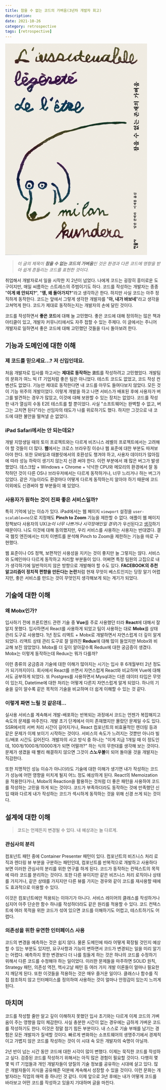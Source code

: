 ```yaml
---
title: 참을 수 없는 코드의 가벼움(3년차 개발자 회고)
description:
date: 2021-10-26
category: retrospective
tags: [retrospective]
---
```


![book-cover](./img/book-cover.jpg "참을 수 없는 존재의 가벼움, 밀란 쿤데라")

> _이 글의 제목이 **참을 수 없는 코드의 가벼움**인 것은 환경과 다른 코드에 영향을 받아 쉽게 흔들리는 코드를 표현한 것이다._

취업해서 개발자로서 일을 시작한 지 2년이 넘었다. 나에게 코드는 굉장히 흥미로운 도구이지만, 매일 씨름하는 스트레스의 주범이기도 하다. 코드를 작성하는 개발자는 종종 "**이게 왜 안되지?**", "**엥, 왜 돌아가지?**"라고 생각하곤 한다. 하지만 사실 코드는 아주 정직하게 동작한다. 코드는 앞에서 그렇게 생각한 개발자를 "**아, 내가 바보네**"라고 생각을 고쳐먹게 한다. 코드가 제대로 동작하는지는 개발자의 손에 달린 것이다.

코드를 작성하면서 **좋은 코드**에 대해 늘 고민했다. 좋은 코드에 대해 정의하는 많은 책과 아티클이 있고, 개발자 커뮤니티에서도 자주 접할 수 있는 주제다. 이 글에서는 주니어 개발자로 일하면서 좋은 코드에 대해 고민했던 것들을 다시 돌아보려 한다.

## 기능과 도메인에 대한 이해

### 제 코드를 믿으세요...? 저 신입인데요.

처음 개발자로 입사를 하고서는 **제대로 동작하는 코드**를 작성하려고 고민했었다. 개발팀의 문화가 여느 빅 IT 기업처럼 좋은 팀은 아니었다. 테스트 코드도 없었고, 코드 작성 컨벤션도 없었다. 기능만 제대로 동작한다면 내 코드를 아무도 들여다보지 않았다. 모든 것이 기능 위주의 개발이었다. 이렇게 개발을 하고 나면 서비스가 배포된 후에 사용자가 버그를 발견하는 경우가 많았고, 이것에 대해 보완할 수 있는 장치는 없었다. 코드를 작성한 내가 열심히 수동 E2E 테스트를 할 뿐이었다. 사실 "소프트웨어는 완벽할 수 없고, 버그는 고치면 된다"라는 선임자의 태도가 나를 위로하기도 했다. 하지만 그것으로 내 코드에 대한 불안을 떨쳐낼 순 없었다.

### iPad Safari에서는 안 되는데요?

개발 지망생일 때의 토이 프로젝트와는 다르게 비즈니스 레벨의 프로젝트에서는 고려해야 할 것들이 더 많다. **웹**에서는 크로스 브라우징 이슈나 웹 표준에 대한 부분도 따져보아야 한다. 또한 모바일과 태블릿에서의 호환성도 챙겨야 하고, 사용자 데이터가 많아짐에 따라 성능 하락이 생기지 않는지 신경 써야 한다. 이런 부분에서 꽤 많은 버그가 발생했었다. 데스크탑 + Windows + Chrome + 넉넉한 CPU와 메모리의 환경에서 잘 동작하던 것이 다른 OS나 브라우저에서는 다르게 동작하거나, 너무 느리거나 하는 버그가 있었다. 같은 기능이라도 환경마다 어떻게 다르게 동작하는지 알아야 하기 때문에 코드 이외에도 신경써야 할 부분들이 꽤 있었다.

### 사용자가 원하는 것이 진짜 좋은 서비스일까?

특히 기억에 남는 이슈가 있다. iPad에서는 웹 페이지 `viewport` 설정을 `user-scalable=no`으로 지정해도 **Pinch to Zoom** 기능을 제한할 수 없다. 애플이 웹 페이지 정책보다 사용자의 UX(_눈이 너무 나쁘거나 시각장애인일 경우_)가 우선된다고 [생각](https://webkit.org/blog/7367/new-interaction-behaviors-in-ios-10/)하기 때문이다. 나도 이것에 대해 동의했지만, 우리 서비스를 사용하는 사용자는 반대였다. 결국 웹킷 엔진에서는 터치 이벤트를 분석해 Pinch to Zoom을 제한하는 기능을 따로 구현했다.

웹 표준이나 OS 정책, 보편적인 사용성을 지키는 것이 좋지만 늘 그렇지는 않다. 서비스와 도메인마다 다르게 동작하고 처리할 부분들이 있다. 어쩌면 특정 팀원의 고집으로 내가 생각하기에 일반적이지 않은 방향으로 개발해야 할 수도 있다. **FACEBOOK의 추천 알고리즘이 정치적 편향을 만든다는 논란**처럼 현재 무엇이 베스트인지는 당장 알기 어렵지만, 좋은 서비스를 만드는 것이 무엇인지 생각해보게 되는 계기가 되었다.

## 기술에 대한 이해

### 왜 Mobx인가?

입사하기 전에 프론트엔드 관련 기술 중 **Vue**를 주로 사용했던 터라 **React**에 대해서 잘 알지 못했다. 입사하면서 React를 사용하게 되었고 팀이 사용하는 대로 **Mobx**를 상태 관리 도구로 사용했다. 1년 정도 리액트 + Mobx로 개발하면서 자연스럽게 더 깊이 알게 되었다. 리액트 상태 관리 도구로 잘 알려진 **Redux**에 대해 많이 들었지만 Mobx와 비교해 보진 않았었다. Mobx를 더 깊이 알아갈수록 Redux에 대한 궁금증이 생겼다. Mobx는 이렇게 동작하는데 Redux는 뭐가 다를까?

이런 종류의 궁금증과 기술에 대한 이해가 많아지는 시기는 입사 후 6개월부터 2년 정도가 되기까지이다. 회사에서 React를 쓰면서 자연스럽게 React와 비교하며 Vue에 대해서도 공부하게 되었다. 또 Postgres를 사용하면서 Mysql과는 다른 데이터 타입은 무엇이 있는지, Datetime에 대한 처리는 어떻게 다른지 자연스럽게 알게 되었다. 하나의 기술을 깊이 알수록 같은 목적의 기술을 비교하며 더 쉽게 이해할 수 있는 것 같다.

### 이렇게 짜면 느릴 것 같은데...

실사용 서비스를 계속해서 개발-배포하는 반복되는 과정에서 코드는 언젠가 복잡해지고 속도의 문제를 마주친다. 개발 초기 단계에서 이미 존재했지만 몰랐던 문제일 수도 있다. SSR에서의 서버 처리 시간이 길어지거나, React 컴포넌트의 비효율적인 렌더링 등과 같은 문제가 이제 보이기 시작하는 것이다. 서비스의 속도가 느려지는 것뿐만 아니라 빌드/배포 시간도 길어진다. 개발자의 사고 방식 중 하나는 "이게 지금 1개일 때 이 정도인데, 100개/1000개/10000개가 되면 어떨까?" 하는 식의 무한대를 생각해 보는 것이다. 문제가 생겼을 때 빨리 해결하지 않으면 그것이 **스노우볼**이 되어 돌아올 것을 개발자는 직감한다.

또한 치명적인 성능 이슈가 아니더라도 기술에 대한 이해가 생기면 내가 작성하는 코드가 성능에 어떤 영향을 미치게 될지 어느 정도 예상하게 된다. React의 Memoization을 적용한다거나, Mobx의 Reaction을 활용하는 것처럼 더 좋은 패턴을 사용하여 코드를 작성하는 고민을 하게 되는 것이다. 코드가 부족하더라도 동작하는 것에 만족했던 신입 때와 다르게 내가 작성하는 코드가 섹시하게 동작하는 것을 위해 신경 쓰게 되는 것이다.

## 설계에 대한 이해

> 코드는 언제든지 변경될 수 있다. 내 예상과는 늘 다르게.

### 관심사의 분리

컴포넌트 패턴 중에 Container Presenter 패턴이 있다. 컴포넌트의 비즈니스 처리 로직과 렌더링 뷰 부분을 구분하는 패턴인데, 컴포넌트를 반복적으로 개발하고 사용하다 보면 이러한 관심사의 분리를 위한 연구를 하게 된다. 코드가 동작하는 컨텍스트의 목적에 따라 코드를 분리하는 것이다. 또한 다른 뷰이지만 같은 비즈니스 처리 로직이나 상태를 가지거나, 같은 상태를 가지지만 다른 뷰를 가지는 경우와 같이 코드를 재사용할 때에도 효과적으로 이용할 수 있다.

이것은 컴포넌트에만 적용되는 이야기가 아니다. 서비스 레이어의 클래스를 작성하거나 심지어 아주 단순한 함수 하나를 작성하더라도 같은 원리를 적용할 수 있다. 코드 컨텍스트에 여러 목적을 위한 코드가 섞여 있으면 코드를 이해하기도 어렵고, 테스트하기도 어렵다.

### 의존성을 위한 유연한 인터페이스 사용

코드의 변경을 예측하는 것은 쉽지 않다. 물론 도메인에 따라 어떻게 확장될 것인지 예상할 수 있는 부분도 있지만, 요구사항과 기능이 변하면서 코드가 변경되는 일을 미리 알기는 어렵다. 예측하지 못한 변경보다 더 나를 힘들게 하는 것은 하나의 코드를 수정하기 위해서 다른 코드를 수정해야 하는 일이었다. 이러한 문제들을 마주하면 SOLID 원칙, Strategy 패턴, 의존성 역전, 헥사고날 패턴 등 여러 가지 개발 이론들이 얼마나 필요한지 깨닫게 된다. 또한 이것들을 적용하는 것은 매우 즐거운 일이다. 클래스나 함수를 직접 참조하지 않고 인터페이스를 정의하여 사용하는 것이 얼마나 안정감이 있는지 느끼게 된다.

## 마치며

코드를 작성할 줄만 알고 깊이 이해하지 못했던 입사 초기와는 다르게 이제 코드의 가벼움이 주는 영향을 많이 체감한다. 사실 충분한 시간이 없는 경우에는 급하게 가벼운 코드를 작성하기도 한다. 이것은 정말 참기 힘든 부분이다. 내 스스로 기술 부채를 남기는 경험은 모든 개발자가 질색할 것이다. 빠르게 변화하는 소프트웨어의 생명주기에서 경제적이고 가볍지 않은 코드를 작성하는 것이 이 시대 속 모든 개발자의 숙명이 아닐까.

2년 반이 넘는 시간 동안 코드에 대한 시각이 많이 변했다. 이제는 묵직한 코드를 작성하고 싶다. 검증된 코드를 작성하기 위해서는 아직 많은 경험이 필요할 것이다. 다행히 몇몇 빅 IT 기업들과 개인 개발자들이 양질의 기술 정보를 공유하는 시대에 살고 있다. 많은 개발자들이 지식을 공유해준 덕분에 계속해서 성장할 수 있을 것이다. 이런 문화는 개발자라는 직업의 매력 중 하나인 것 같다. 이제 앞으로 3년 후에는 내가 어떻게 코드를 바라보고 어떤 코드를 작성하고 있을지 기대하며 글을 마친다.

